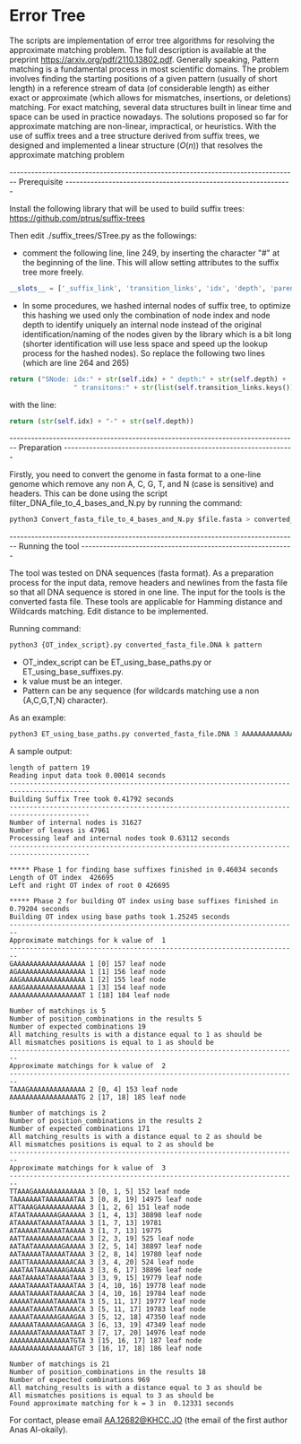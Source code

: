 # Error Tree 
The scripts are implementation of error tree algorithms for resolving the approximate matching problem. The full description is available at the preprint https://arxiv.org/pdf/2110.13802.pdf. 
Generally speaking, Pattern matching is a fundamental process in most scientific domains. The problem involves finding the starting positions of a given pattern (usually of short length) in a reference stream of data (of considerable length) as either exact or approximate (which allows for mismatches, insertions, or deletions) matching. For exact matching, several data structures built in linear time and space can be used in practice nowadays. The solutions proposed so far for approximate matching are non-linear, impractical, or heuristics. With the use of suffix trees and a tree structure derived from suffix trees, we designed and implemented a linear structure ($O(n)$) that resolves the approximate matching problem


-------------------------------------------------------------------------------- Prerequisite ---------------------------------------------------------------

Install the following library that will be used to build suffix trees:
https://github.com/ptrus/suffix-trees 

Then edit ./suffix_trees/STree.py as the followings:

- comment the following line, line 249, by inserting the character "#" at the beginning of the line. This will allow setting attributes to the suffix tree more freely.
```python
__slots__ = ['_suffix_link', 'transition_links', 'idx', 'depth', 'parent', 'generalized_idxs']
```

- In some procedures, we hashed internal nodes of suffix tree, to optimize this hashing we used only the combination of node index and node depth to identify uniquely an internal node instead of the original identification/naming of the nodes given by the library which is a bit long (shorter identification will use less space and speed up the lookup process for the hashed nodes). So replace the following two lines (which are line 264 and 265) 
```python
return ("SNode: idx:" + str(self.idx) + " depth:" + str(self.depth) +
                " transitons:" + str(list(self.transition_links.keys())))
```
with the line:
```python
return (str(self.idx) + "-" + str(self.depth))
```

-------------------------------------------------------------------------------- Preparation ----------------------------------------------------------------

Firstly, you need to convert the genome in fasta format to a one-line genome which remove any non A, C, G, T, and N (case is sensitive) and headers. This can be done using the script filter_DNA_file_to_4_bases_and_N.py by running the command:

```python
python3 Convert_fasta_file_to_4_bases_and_N.py $file.fasta > converted_fasta_file.DNA
```
-------------------------------------------------------------------------------- Running the tool -----------------------------------------------------------

The tool was tested on DNA sequences (fasta format). As a preparation process for the input data, remove headers and newlines from the fasta file so that all DNA sequence is stored in one line. The input for the tools is the converted fasta file. These tools are applicable for Hamming distance and Wildcards matching. Edit distance to be implemented.  

Running command:
```python
python3 {OT_index_script}.py converted_fasta_file.DNA k pattern 
```

- OT_index_script can be ET_using_base_paths.py or ET_using_base_suffixes.py.
- k value must be an integer.
- Pattern can be any sequence (for wildcards matching use a non {A,C,G,T,N} character).

As an example:
```python
python3 ET_using_base_paths.py converted_fasta_file.DNA 3 AAAAAAAAAAAAAAAAAAA
```

A sample output:
```
length of pattern 19
Reading input data took 0.00014 seconds
------------------------------------------------------------------------------------------
Building Suffix Tree took 0.41792 seconds
------------------------------------------------------------------------------------------
Number of internal nodes is 31627
Number of leaves is 47961
Processing leaf and internal nodes took 0.63112 seconds
------------------------------------------------------------------------------------------

***** Phase 1 for finding base suffixes finished in 0.46034 seconds
Length of OT index  426695
Left and right OT index of root 0 426695

***** Phase 2 for building OT index using base suffixes finished in 0.79204 seconds
Building OT index using base paths took 1.25245 seconds
------------------------------------------------------------------------
Approximate matchings for k value of  1
------------------------------------------------------------------------
GAAAAAAAAAAAAAAAAAA 1 [0] 157 leaf node
AGAAAAAAAAAAAAAAAAA 1 [1] 156 leaf node
AAGAAAAAAAAAAAAAAAA 1 [2] 155 leaf node
AAAGAAAAAAAAAAAAAAA 1 [3] 154 leaf node
AAAAAAAAAAAAAAAAAAT 1 [18] 184 leaf node

Number of matchings is 5
Number of position_combinations in the results 5
Number of expected combinations 19
All matching_results is with a distance equal to 1 as should be
All mismatches positions is equal to 1 as should be
------------------------------------------------------------------------
Approximate matchings for k value of  2
------------------------------------------------------------------------
TAAAGAAAAAAAAAAAAAA 2 [0, 4] 153 leaf node
AAAAAAAAAAAAAAAAATG 2 [17, 18] 185 leaf node

Number of matchings is 2
Number of position_combinations in the results 2
Number of expected combinations 171
All matching_results is with a distance equal to 2 as should be
All mismatches positions is equal to 2 as should be
------------------------------------------------------------------------
Approximate matchings for k value of  3
------------------------------------------------------------------------
TTAAAGAAAAAAAAAAAAA 3 [0, 1, 5] 152 leaf node
TAAAAAAATAAAAAAATAA 3 [0, 8, 19] 14975 leaf node
ATTAAAGAAAAAAAAAAAA 3 [1, 2, 6] 151 leaf node
ATAATAAAAAAAGAAAAAA 3 [1, 4, 13] 38898 leaf node
ATAAAAATAAAAATAAAAA 3 [1, 7, 13] 19781
ATAAAAATAAAAATAAAAA 3 [1, 7, 13] 19775
AATTAAAAAAAAAAACAAA 3 [2, 3, 19] 525 leaf node
AATAATAAAAAAAGAAAAA 3 [2, 5, 14] 38897 leaf node
AATAAAAATAAAAATAAAA 3 [2, 8, 14] 19780 leaf node
AAATTAAAAAAAAAAACAA 3 [3, 4, 20] 524 leaf node
AAATAATAAAAAAAGAAAA 3 [3, 6, 17] 38896 leaf node
AAATAAAAATAAAAATAAA 3 [3, 9, 15] 19779 leaf node
AAAATAAAAATAAAAATAA 3 [4, 10, 16] 19778 leaf node
AAAATAAAAATAAAAACAA 3 [4, 10, 16] 19784 leaf node
AAAAATAAAAATAAAAATA 3 [5, 11, 17] 19777 leaf node
AAAAATAAAAATAAAAACA 3 [5, 11, 17] 19783 leaf node
AAAAATAAAAAAGAAAGAA 3 [5, 12, 18] 47350 leaf node
AAAAAATAAAAAAGAAAGA 3 [6, 13, 19] 47349 leaf node
AAAAAAATAAAAAAATAAT 3 [7, 17, 20] 14976 leaf node
AAAAAAAAAAAAAAATGTA 3 [15, 16, 17] 187 leaf node
AAAAAAAAAAAAAAAATGT 3 [16, 17, 18] 186 leaf node

Number of matchings is 21
Number of position_combinations in the results 18
Number of expected combinations 969
All matching_results is with a distance equal to 3 as should be
All mismatches positions is equal to 3 as should be
Found approximate matching for k = 3 in  0.12331 seconds

```


For contact, please email AA.12682@KHCC.JO (the email of the first author Anas Al-okaily).
